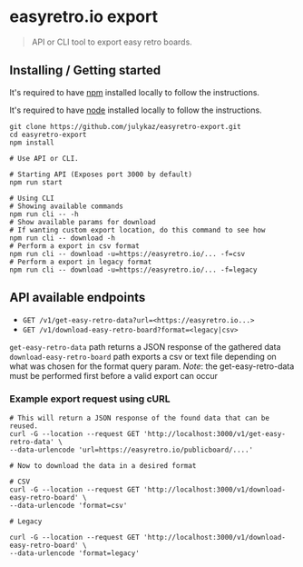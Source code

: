 # easyretro.io export

> API or CLI tool to export easy retro boards. 

## Installing / Getting started

It's required to have [npm](https://www.npmjs.com/get-npm) installed locally to follow the instructions.

It's required to have [node](https://nodejs.org/en/download/) installed locally to follow the instructions.

```shell
git clone https://github.com/julykaz/easyretro-export.git
cd easyretro-export
npm install

# Use API or CLI.

# Starting API (Exposes port 3000 by default)
npm run start

# Using CLI
# Showing available commands
npm run cli -- -h
# Show available params for download
# If wanting custom export location, do this command to see how
npm run cli -- download -h
# Perform a export in csv format
npm run cli -- download -u=https://easyretro.io/... -f=csv
# Perform a export in legacy format
npm run cli -- download -u=https://easyretro.io/... -f=legacy
```


## API available endpoints

* `GET /v1/get-easy-retro-data?url=<https://easyretro.io...>`
* `GET /v1/download-easy-retro-board?format=<legacy|csv>`

`get-easy-retro-data` path returns a JSON response of the gathered data
`download-easy-retro-board` path exports a csv or text file depending on what was chosen for the format query param.
*Note*: the get-easy-retro-data must be performed first before a valid export can occur

### Example export request using cURL

```shell
# This will return a JSON response of the found data that can be reused.
curl -G --location --request GET 'http://localhost:3000/v1/get-easy-retro-data' \
--data-urlencode 'url=https://easyretro.io/publicboard/....'

# Now to download the data in a desired format

# CSV
curl -G --location --request GET 'http://localhost:3000/v1/download-easy-retro-board' \
--data-urlencode 'format=csv'

# Legacy

curl -G --location --request GET 'http://localhost:3000/v1/download-easy-retro-board' \
--data-urlencode 'format=legacy'
```